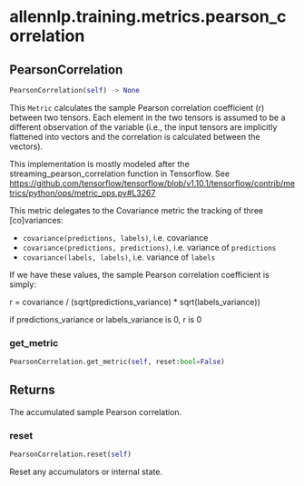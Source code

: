 # allennlp.training.metrics.pearson_correlation

## PearsonCorrelation
```python
PearsonCorrelation(self) -> None
```

This ``Metric`` calculates the sample Pearson correlation coefficient (r)
between two tensors. Each element in the two tensors is assumed to be
a different observation of the variable (i.e., the input tensors are
implicitly flattened into vectors and the correlation is calculated
between the vectors).

This implementation is mostly modeled after the streaming_pearson_correlation function in Tensorflow. See
https://github.com/tensorflow/tensorflow/blob/v1.10.1/tensorflow/contrib/metrics/python/ops/metric_ops.py#L3267

This metric delegates to the Covariance metric the tracking of three [co]variances:

- ``covariance(predictions, labels)``, i.e. covariance
- ``covariance(predictions, predictions)``, i.e. variance of ``predictions``
- ``covariance(labels, labels)``, i.e. variance of ``labels``

If we have these values, the sample Pearson correlation coefficient is simply:

r = covariance / (sqrt(predictions_variance) * sqrt(labels_variance))

if predictions_variance or labels_variance is 0, r is 0

### get_metric
```python
PearsonCorrelation.get_metric(self, reset:bool=False)
```

Returns
-------
The accumulated sample Pearson correlation.

### reset
```python
PearsonCorrelation.reset(self)
```

Reset any accumulators or internal state.

